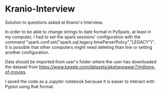 # Kranio-Interview
Solution to questions asked at Kranio's Interview.

In order to be able to change strings to date format in PySpark, at least in my computer, I had to set the spark sessions' configuration with the command  "spark.conf.set("spark.sql.legacy.timeParserPolicy","LEGACY")". It is possible that other computers might need deleting than line or setting another configuration.  

Data should be imported from user's folder where the user has downloaded the dataset from https://www.kaggle.com/datasets/akshaypawar7/millions-of-movies.

I saved the code as a Jupyter notebook because it is easier to interact with Pyplot using that format.
